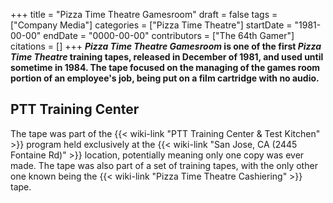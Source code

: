 +++
title = "Pizza Time Theatre Gamesroom"
draft = false
tags = ["Company Media"]
categories = ["Pizza Time Theatre"]
startDate = "1981-00-00"
endDate = "0000-00-00"
contributors = ["The 64th Gamer"]
citations = []
+++
***Pizza Time Theatre Gamesroom* is one of the first *Pizza Time Theatre* training tapes, released in December of 1981, and used until sometime in 1984.
The tape focused on the managing of the games room portion of an employee's job, being put on a film cartridge with no audio.**

## PTT Training Center

The tape was part of the {{< wiki-link "PTT Training Center & Test Kitchen" >}} program held exclusively at the {{< wiki-link "San Jose, CA (2445 Fontaine Rd)" >}} location, potentially meaning only one copy was ever made. The tape was also part of a set of training tapes, with the only other one known being the {{< wiki-link "Pizza Time Theatre Cashiering" >}} tape.
